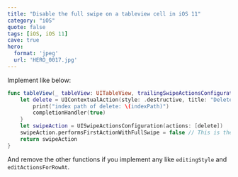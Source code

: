 ```yaml
---
title: "Disable the full swipe on a tableview cell in iOS 11"
category: "iOS"
quote: false
tags: [iOS, iOS 11]
cave: true
hero:
  format: 'jpeg'
  url: 'HERO_0017.jpg'
---
```

Implement like below:

```swift
func tableView(_ tableView: UITableView, trailingSwipeActionsConfigurationForRowAt indexPath: IndexPath) -> UISwipeActionsConfiguration? {
    let delete = UIContextualAction(style: .destructive, title: "Delete") { (action, sourceView, completionHandler) in
        print("index path of delete: \(indexPath)")
        completionHandler(true)
    }
    let swipeAction = UISwipeActionsConfiguration(actions: [delete])
    swipeAction.performsFirstActionWithFullSwipe = false // This is the line which disables full swipe
    return swipeAction
}
```

And remove the other functions if you implement any like `editingStyle` and `editActionsForRowAt`.
